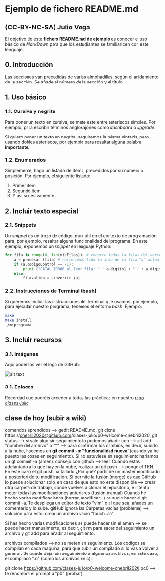 # Ejemplo de fichero README.md
## (CC-BY-NC-SA) Julio Vega

El objetivo de este **fichero README.md de ejemplo** es conocer el uso básico de *MarkDown* para que los estudiantes se familiaricen con este lenguaje.

## 0. Introducción

Las secciones van precedidas de varias almohadillas, según el anidamiento de la sección. Se añade el número de la sección y el título.

## 1. Uso básico

### 1.1. Cursiva y negrita

Para poner un texto en cursiva, se mete este entre asteriscos simples. Por ejemplo, para escribir términos anglosajones como *dashboard* o *upgrade*.

Si quiero poner un texto en negrita, seguiremos la misma sintaxis, pero usando dobles asteriscos, por ejemplo para resaltar alguna palabra **importante**.

### 1.2. Enumerados

Simplemente, hago un listado de ítems, precedidos por su número o posición. Por ejemplo, el siguiente listado:

1. Primer ítem
2. Segundo ítem
3. Y así sucesivamente...

## 2. Incluir texto especial

### 2.1. Snippets

Un *snippet* es un trozo de código, muy útil en el contexto de programación para, por ejemplo, resaltar alguna funcionalidad del programa. En este ejemplo, exponemos un *snippet* en lenguaje Python:

```python
for fila in range(0, len(misFilas)): # recorro todas la filas del vector
    a = procesar (fila) # rellenamos toda la info de la fila "a" actual
    if (a.codigoControl == -1):
        print ("FATAL ERROR al leer fila: " + a.digito1 + " " + a.digito2 + ", " + a.tipo)
    else:
        filaValida = Convertir (a)
```

### 2.2. Instrucciones de Terminal (bash)

Si queremos incluir las instrucciones de Terminal que usamos, por ejemplo, para ejecutar nuestro programa, tenemos el entorno *bash*. Ejemplo:

```bash
make
make install
./miprograma
```

## 3. Incluir recursos

### 3.1. Imágenes

Aquí podemos ver el logo de GitHub:

![alt text](https://github.githubassets.com/images/modules/logos_page/GitHub-Logo.png "Logo de GitHub")

### 3.1. Enlaces

Recordad que podréis acceder a todas las prácticas en nuestro [repo *clases-julio*](https://github.com/clases-julio)


## clase de hoy (subir a wiki)

 comandos aprendidos --> gedit README.md, git clone https://cnebril2020@github.com/clases-julio/p0-welcome-cnebril2020, git status --> si sale algo sin seguimiento lo podemos añadir con --> git add "nombre del archivo" o "*"
 --> para confirmar los cambios, es decir, subirlo a la nube, hacemos un **git commit -m "funcionalidad nueva"**(cuando ya he puesto las cosas en seguimiento). Si no estuviese en seguimiento hariamos un gt commit -a (amen).
 consejo con github --> leer.
 Cuando estas adelantado a lo que hay en la nube, realizar un git push --> pongo el TKN. En este caso el git push ha fallado ¿Por qué? partir de un master modificado a posteriori de tu modificacion. Si permite la fusión (merge)
 es que GitHub lo puede solucionar solo, en caso de que esto no este disponible --> crear otra carpeta de trabajo, donde vuelves a clonar el repositorio, e intento meter todas las modificaciones anteriores (fusión manual)
 Cuando he hecho varias modificaciones (borrar, modificar...) se suele hacer el git commit -a. Te despliega un editor de texto "vim" o el que sea, añades un comentario y lo sube.
 gitHub ignora las Carpetas vacías (problema) --> solución para esto: crear un archivo vacio "touch .aa".
 
 Si has hecho varias modificaciones se puede hacer sin el amen --> se puede hacer manualmente, es decir, git rm para sacar del seguimiento un archivo y git add para añadir al seguimiento.
 
 archivos compilados --> no se meten en seguimiento. Los codigos se compilan en cada maquina, para que subir un compilado si lo vas a volver a generar. Se puede dejar sin seguimiento a alguenos archivos, en este caso,
 el compilado ".o" (como los archivos en c).
 
 
 git clone https://github.com/clases-julio/p0-welcome-cnebril2020 pc0 --> te renombra el prompt a "p0" (probar)

 

